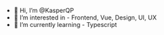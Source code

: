 - 👋 Hi, I’m @KasperQP
- 👀 I’m interested in - Frontend, Vue, Design, UI, UX
- 🌱 I’m currently learning - Typescript
<!---
- 💞️ I’m looking to collaborate on ...
- 📫 How to reach me ...
--->
<!---
KasperQP/KasperQP is a ✨ special ✨ repository because its `README.md` (this file) appears on your GitHub profile.
You can click the Preview link to take a look at your changes.
--->
